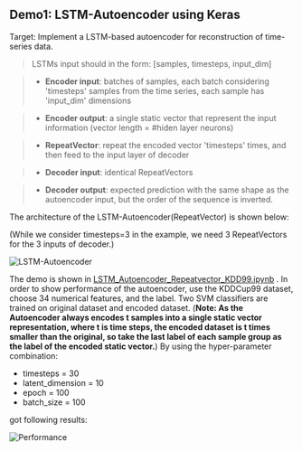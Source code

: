 
Demo1: LSTM-Autoencoder using Keras
----------------

Target: Implement a LSTM-based autoencoder for reconstruction of time-series data.         
> LSTMs input should in the form: [samples, timesteps, input_dim]

> - **Encoder input**: batches of samples, each batch considering 'timesteps' samples from the time series, each sample has 'input_dim' dimensions

> - **Encoder output**: a single static vector that represent the input information (vector length = #hiden layer neurons)

>- **RepeatVector**: repeat the encoded vector 'timesteps' times, and then feed to the input layer of decoder

>- **Decoder input**: identical RepeatVectors

>- **Decoder output**: expected prediction with the same shape as the autoencoder input, but the order of the sequence is inverted.


The architecture of the LSTM-Autoencoder(RepeatVector) is shown below:

(While we consider timesteps=3 in the example, we need 3 RepeatVectors for the 3 inputs of decoder.)

![LSTM-Autoencoder](https://github.com/binli826/MasterThesis/blob/master/Figures/LSTM-Autoencoder%28RepeatVector%29.png)

The demo is shown in  [LSTM_Autoencoder_Repeatvector_KDD99.ipynb](https://github.com/binli826/MasterThesis/blob/master/LSTM_Autoencoder_Repeatvector_KDD99.ipynb) .
In order to show performance of the autoencoder, use the KDDCup99 dataset, choose 34 numerical features, and the label.
Two SVM classifiers are trained on original dataset and encoded dataset. (**Note: As the Autoencoder always encodes t samples into a single static vector representation, where t is time steps, the encoded dataset is t times smaller than the original, so take the last label of each sample group as the label of the encoded static vector.**) 
By using the hyper-parameter combination:

- timesteps = 30
- latent_dimension = 10
- epoch = 100
- batch_size = 100

got following results:

![Performance](https://github.com/binli826/MasterThesis/blob/master/Figures/RepeatVectorPerformance.PNG)
